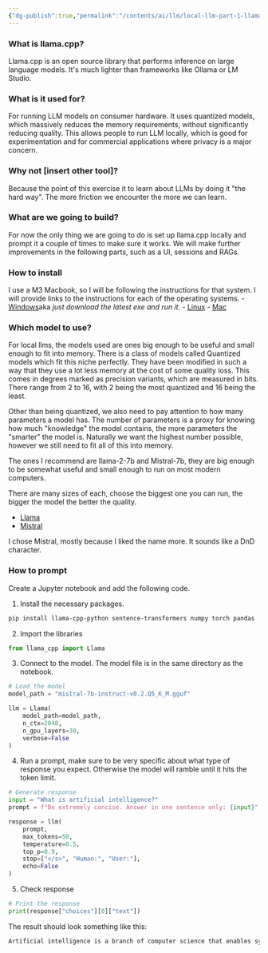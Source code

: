 ```yaml
---
{"dg-publish":true,"permalink":"/contents/ai/llm/local-llm-part-1-llama-cpp/","tags":["AI","Python","LLM","Local_LLM"],"created":"2025-03-03T15:26:10.960+01:00","updated":"2025-03-10T23:38:17.391+01:00"}
---
```



### What is llama.cpp?
Llama.cpp is an open source library that performs inference on large language models. It's much lighter than frameworks like Ollama or LM Studio. 

### What is it used for?
For running LLM models on consumer hardware. It uses quantized models, which massively reduces the memory requirements, without significantly reducing quality. This allows people to run LLM locally, which is good for experimentation and for commercial applications where privacy is a major concern.

### Why not [insert other tool]?
Because the point of this exercise it to learn about LLMs by doing it "the hard way". The more friction we encounter the more we can learn. 

### What are we going to build?
For now the only thing we are going to do is set up llama.cpp locally and prompt it a couple of times to make sure it works. We will make further improvements in the following parts, such as a UI, sessions and RAGs.

### How to install
I use a M3 Macbook, so I will be following the instructions for that system. I will provide links to the instructions for each of the operating systems. 
	- [Windows](https://github.com/ggml-org/llama.cpp/releases)aka *just download the latest exe and run it.*
	- [Linux](https://github.com/ggml-org/llama.cpp/blob/master/docs/install.md)
	- [Mac](https://github.com/abetlen/llama-cpp-python/blob/main/docs/install/macos.md)

### Which model to use?
For local llms, the models used are ones big enough to be useful and small enough to fit into memory. There is a class of models called Quantized models which fit this niche perfectly. They have been modified in such a way that they use a lot less memory at the cost of some quality loss. This comes in degrees marked as precision variants, which are measured in bits. There range from 2 to 16, with 2 being the most quantized and 16 being the least. 

Other than being quantized, we also need to pay attention to how many parameters a model has. The number of parameters is a proxy for knowing how much "knowledge" the model contains, the more parameters the "smarter" the model is. Naturally we want the highest number possible, however we still need to fit all of this into memory. 

The ones I recommend are llama-2-7b and Mistral-7b, they are big enough to be somewhat useful and small enough to run on most modern computers.

There are many sizes of each, choose the biggest one you can run, the bigger the model the better the quality. 
- [Llama](https://huggingface.co/TheBloke/Llama-2-7B-GGUF)
- [Mistral](https://huggingface.co/TheBloke/Mistral-7B-v0.1-GGUF)

I chose Mistral, mostly because I liked the name more. It sounds like a DnD character. 

### How to prompt
Create a Jupyter notebook and add the following code. 

1. Install the necessary packages. 
```bash
pip install llama-cpp-python sentence-transformers numpy torch pandas
```
2. Import the libraries
```python
from llama_cpp import Llama
```
3. Connect to the model. The model file is in the same directory as the notebook.
```python
# Load the model
model_path = "mistral-7b-instruct-v0.2.Q5_K_M.gguf"

llm = Llama(
	model_path=model_path,
	n_ctx=2048,
	n_gpu_layers=30,
	verbose=False
)
```
4. Run a prompt, make sure to be very specific about what type of response you expect. Otherwise the model will ramble until it hits the token limit. 
```python
# Generate response
input = "What is artificial intelligence?"
prompt = f"Be extremely concise. Answer in one sentence only: {input}"

response = llm(
	prompt,
	max_tokens=50,
	temperature=0.5,
	top_p=0.9,
	stop=["</s>", "Human:", "User:"],
	echo=False
)
```
5. Check response
```python
# Print the response
print(response["choices"][0]["text"])
```

The result should look something like this:
```bash
Artificial intelligence is a branch of computer science that enables systems to perform tasks that typically require human intelligence, such as visual perception, speech recognition, decision-making, and language translation.
```